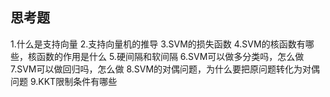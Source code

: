 ## 思考题

1.什么是支持向量
2.支持向量机的推导
3.SVM的损失函数
4.SVM的核函数有哪些，核函数的作用是什么
5.硬间隔和软间隔
6.SVM可以做多分类吗，怎么做
7.SVM可以做回归吗，怎么做
8.SVM的对偶问题，为什么要把原问题转化为对偶问题
9.KKT限制条件有哪些

